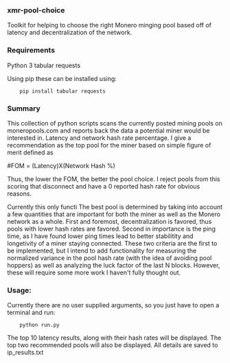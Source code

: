 ### xmr-pool-choice 
Toolkit for helping to choose the right Monero minging pool based off of latency and decentralization of the network.

### Requirements
Python 3
tabular
requests

Using pip these can be installed using:
```
	pip install tabular requests
```


### Summary
This collection of python scripts scans the currently posted mining pools on moneropools.com
and reports back the data a potential miner would be interested in. Latency and network hash
rate percentage. I give a recommendation as the top pool for the miner based on simple figure
of merit defined as

#FOM = (Latency)X(Network Hash %)

Thus, the lower the FOM, the better the pool choice. I reject pools from this scoring that 
disconnect and have a 0 reported hash rate for obvious reasons.

Currently this only functi
The best pool is determined by taking into account a few quantities that are important for both the miner as well
as the Monero network as a whole. First and foremost, decentralization is favored, thus pools with lower hash rates are favored. 
Second in importance is the ping time, as I have found lower ping times lead to better stabilitity and longetivity of a miner staying connected. These two criteria are the first to be implemented, but I intend to add functionality for measuring the normalized variance in the pool hash rate (with the idea of avoiding pool hoppers) as well as analyzing the luck factor of the last N blocks. However, these will require some more work I haven't fully thought out.

### Usage:
Currently there are no user supplied arguments, so you just have to open a terminal and run:
```
	python run.py
```

The top 10 latency results, along with their hash rates will be displayed. The top two recommended
pools will also be displayed. All details are saved to ip_results.txt
